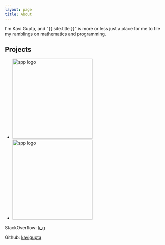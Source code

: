 ```yaml
---
layout: page
title: About
---
```



I'm Kavi Gupta, and "{{ site.title }}" is more or less just a place for me to file my ramblings on mathematics and programming.

## Projects

<ul>
    <li>
        <a href="https://github.com/kavigupta/spp"><img alt="spp logo" src="https://raw.githubusercontent.com/kavigupta/spp/master/logo.png" width="256px" height="256px"></a>
    </li>
    <li>
        <a href="https://github.com/kavigupta/41-Plus-Plus"><img alt="spp logo" src="https://raw.githubusercontent.com/kavigupta/41-Plus-Plus/master/logo.png" width="256px" height="256px"></a>
    </li>
</ul>

StackOverflow: [k_g][1]

Github: [kavigupta][2]



[1]: http://stackoverflow.com/users/1549476/k-g
[2]: https://github.com/kavigupta
